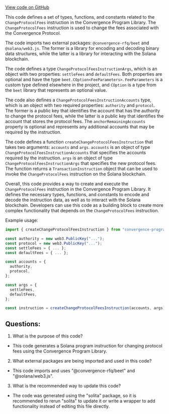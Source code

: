 [View code on GitHub](https://github.com/convergence-rfq/convergence-program-library/rfq/js/generated/instructions/changeProtocolFees.ts)

This code defines a set of types, functions, and constants related to the `ChangeProtocolFees` instruction in the Convergence Program Library. The `ChangeProtocolFees` instruction is used to change the fees associated with the Convergence Protocol. 

The code imports two external packages: `@convergence-rfq/beet` and `@solana/web3.js`. The former is a library for encoding and decoding binary data structures, while the latter is a library for interacting with the Solana blockchain. 

The code defines a type `ChangeProtocolFeesInstructionArgs`, which is an object with two properties: `settleFees` and `defaultFees`. Both properties are optional and have the type `beet.COption<FeeParameters>`. `FeeParameters` is a custom type defined elsewhere in the project, and `COption` is a type from the `beet` library that represents an optional value. 

The code also defines a `ChangeProtocolFeesInstructionAccounts` type, which is an object with two required properties: `authority` and `protocol`. The former is a public key that identifies the account that has the authority to change the protocol fees, while the latter is a public key that identifies the account that stores the protocol fees. The `anchorRemainingAccounts` property is optional and represents any additional accounts that may be required by the instruction. 

The code defines a function `createChangeProtocolFeesInstruction` that takes two arguments: `accounts` and `args`. `accounts` is an object of type `ChangeProtocolFeesInstructionAccounts` that specifies the accounts required by the instruction. `args` is an object of type `ChangeProtocolFeesInstructionArgs` that specifies the new protocol fees. The function returns a `TransactionInstruction` object that can be used to invoke the `ChangeProtocolFees` instruction on the Solana blockchain. 

Overall, this code provides a way to create and execute the `ChangeProtocolFees` instruction in the Convergence Program Library. It defines the necessary types, functions, and constants to encode and decode the instruction data, as well as to interact with the Solana blockchain. Developers can use this code as a building block to create more complex functionality that depends on the `ChangeProtocolFees` instruction. 

Example usage:

```typescript
import { createChangeProtocolFeesInstruction } from "convergence-program-library";

const authority = new web3.PublicKey("...");
const protocol = new web3.PublicKey("...");
const settleFees = { ... };
const defaultFees = { ... };

const accounts = {
  authority,
  protocol,
};

const args = {
  settleFees,
  defaultFees,
};

const instruction = createChangeProtocolFeesInstruction(accounts, args);
```
## Questions: 
 1. What is the purpose of this code?
- This code generates a Solana program instruction for changing protocol fees using the Convergence Program Library.

2. What external packages are being imported and used in this code?
- This code imports and uses "@convergence-rfq/beet" and "@solana/web3.js".

3. What is the recommended way to update this code?
- The code was generated using the "solita" package, so it is recommended to rerun "solita" to update it or write a wrapper to add functionality instead of editing this file directly.